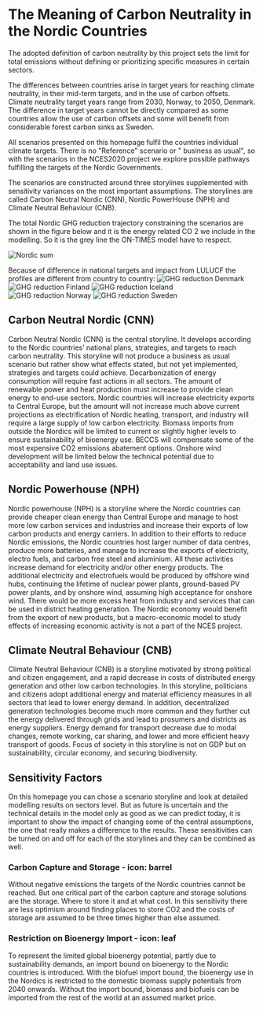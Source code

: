 # The Meaning of Carbon Neutrality in the Nordic Countries

The adopted definition of carbon neutrality by this project sets the limit for total emissions without defining or prioritizing specific measures in certain sectors.

The differences between countries arise in target years for reaching climate neutrality, in their mid-term targets, and in the use of carbon offsets. Climate neutrality target years range from 2030, Norway, to 2050, Denmark. The difference in target years cannot be directly compared as some countries allow the use of carbon offsets and some will benefit from considerable forest carbon sinks as Sweden.

All scenarios presented on this homepage fulfil the countries individual climate targets. There is no &quot;Reference&quot; scenario or &quot; business as usual&quot;, so with the scenarios in the NCES2020 project we explore possible pathways fulfilling the targets of the Nordic Governments.

The scenarios are constructed around three storylines supplemented with sensitivity variances on the most important assumptions. The storylines are called Carbon Neutral Nordic (CNN), Nordic PowerHouse (NPH) and Climate Neutral Behaviour (CNB). 

The total Nordic GHG reduction trajectory constraining the scenarios are shown in the figure below and it is the energy related CO 2 we include in the modelling. So it is the grey line the ON-TIMES model have to respect.

![Nordic sum](./images/Scenario1.png)

Because of difference in national targets and impact from LULUCF the profiles are different from country to country:
![GHG reduction Denmark](./images/Scenario2.png)
![GHG reduction Finland](./images/Scenario3.png)
![GHG reduction Iceland](./images/Scenario4.png)
![GHG reduction Norway](./images/Scenario5.png)
![GHG reduction Sweden](./images/Scenario6.png)
## Carbon Neutral Nordic (CNN)
Carbon Neutral Nordic (CNN) is the central storyline. It develops according to the Nordic countries’ national plans, strategies, and targets to reach carbon neutrality. This storyline will not produce a business as usual scenario but rather show what effects stated, but not yet implemented, strategies and targets could achieve. Decarbonization of energy consumption will require fast actions in all sectors. The amount of renewable power and heat production must increase to provide clean energy to end-use sectors. Nordic countries will increase electricity exports to Central Europe, but the amount will not increase much above current projections as electrification of Nordic heating, transport, and industry will require a large supply of low carbon electricity. Biomass imports from outside the Nordics will be limited to current or slightly higher levels to ensure sustainability of bioenergy use. BECCS will compensate some of the most expensive CO2 emissions abatement options. Onshore wind development will be limited below the technical potential due to acceptability and land use issues.

## Nordic Powerhouse (NPH)
Nordic powerhouse (NPH) is a storyline where the Nordic countries can provide cheaper clean energy than Central Europe and manage to host more low carbon services and industries and increase their exports of low carbon products and energy carriers. In addition to their efforts to reduce Nordic emissions, the Nordic countries host larger number of data centres, produce more batteries, and manage to increase the exports of electricity, electro fuels, and carbon free steel and aluminium. All these activities increase demand for electricity and/or other energy products. The additional electricity and electrofuels would be produced by offshore wind hubs, continuing the lifetime of nuclear power plants, ground-based PV power plants, and by onshore wind, assuming high acceptance for onshore wind. There would be more excess heat from industry and services that can be used in district heating generation. The Nordic economy would benefit from the export of new products, but a macro-economic model to study effects of increasing economic activity is not a part of the NCES project.
 
## Climate Neutral Behaviour (CNB)
Climate Neutral Behaviour (CNB) is a storyline motivated by strong political and citizen engagement, and a rapid decrease in costs of distributed energy generation and other low carbon technologies. In this storyline, politicians and citizens adopt additional energy and material efficiency measures in all sectors that lead to lower energy demand. In addition, decentralized generation technologies become much more common and they further cut the energy delivered through grids and lead to prosumers and districts as energy suppliers. Energy demand for transport decrease due to modal changes, remote working, car sharing, and lower and more efficient heavy transport of goods. Focus of society in this storyline is not on GDP but on sustainability, circular economy, and securing biodiversity.

## Sensitivity Factors
On this homepage you can chose a scenario storyline and look at detailed modelling results on sectors level. But as future is uncertain and the technical details in the model only as good as we can predict today, it is important to show the impact of changing some of the central assumptions, the one that really makes a difference to the results. These sensitivities can be turned on and off for each of the storylines and they can be combined as well.

### Carbon Capture and Storage - icon: barrel
Without negative emissions the targets of the Nordic countries cannot be reached. But one critical part of the carbon capture and storage solutions are the storage. Where to store it and at what cost. In this sensitivity there are less optimism around finding places to store CO2 and the costs of storage are assumed to be three times higher than else assumed.

### Restriction on Bioenergy Import - icon: leaf
To represent the limited global bioenergy potential, partly due to sustainability demands, an import bound on bioenergy to the Nordic countries is introduced. With the biofuel import bound, the bioenergy use in the Nordics is restricted to the domestic biomass supply potentials from 2040 onwards. Without the import bound, biomass and biofuels can be imported from the rest of the world at an assumed market price.





